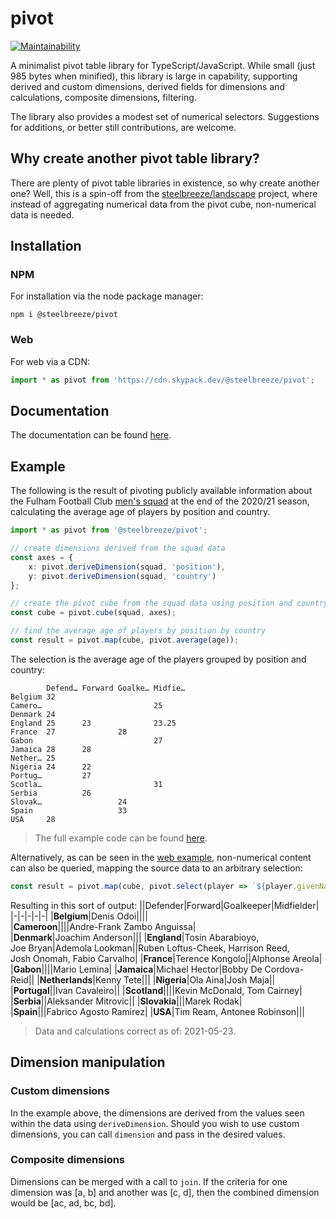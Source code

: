 # pivot
[![Maintainability](https://api.codeclimate.com/v1/badges/d2fd7facda5a61d2b66a/maintainability)](https://codeclimate.com/github/steelbreeze/pivot/maintainability)

A minimalist pivot table library for TypeScript/JavaScript. While small (just 985 bytes when minified), this library is large in capability, supporting derived and custom dimensions, derived fields for dimensions and calculations, composite dimensions, filtering.

The library also provides a modest set of numerical selectors. Suggestions for additions, or better still contributions, are welcome.

## Why create another pivot table library?
There are plenty of pivot table libraries in existence, so why create another one? Well, this is a spin-off from the [steelbreeze/landscape](https://github.com/steelbreeze/landscape) project, where instead of aggregating numerical data from the pivot cube, non-numerical data is needed.

## Installation
### NPM
For installation via the node package manager:
```
npm i @steelbreeze/pivot
```
### Web
For web via a CDN:
```javascript
import * as pivot from 'https://cdn.skypack.dev/@steelbreeze/pivot';
```

## Documentation
The documentation can be found [here](http://steelbreeze.net/pivot/api/v1).

## Example
The following is the result of pivoting publicly available information about the Fulham Football Club [men's squad](https://web.archive.org/web/20210516151437/https://www.fulhamfc.com/teams) at the end of the 2020/21 season, calculating the average age of players by position and country.
```typescript
import * as pivot from '@steelbreeze/pivot';

// create dimensions derived from the squad data
const axes = {
	x: pivot.deriveDimension(squad, 'position'),
	y: pivot.deriveDimension(squad, 'country')
};

// create the pivot cube from the squad data using position and country for x and y axes
const cube = pivot.cube(squad, axes);

// find the average age of players by position by country
const result = pivot.map(cube, pivot.average(age));
```
The selection is the average age of the players grouped by position and country:
```
        Defend… Forward Goalke… Midfie…
Belgium 32
Camero…                         25
Denmark 24
England 25      23              23.25
France  27              28
Gabon                           27
Jamaica 28      28
Nether… 25
Nigeria 24      22
Portug…         27
Scotla…                         31
Serbia          26
Slovak…                 24
Spain                   33
USA     28
```
> The full example code can be found [here](src/example/index.ts).

Alternatively, as can be seen in the [web example](https://steelbreeze.net/pivot), non-numerical content can also be queried, mapping the source data to an arbitrary selection:
```javascript
const result = pivot.map(cube, pivot.select(player => `${player.givenName}&nbsp;${player.familyName}`));

```
 Resulting in this sort of output:
||Defender|Forward|Goalkeeper|Midfielder|
|-|-|-|-|-|
|**Belgium**|Denis&nbsp;Odoi||||			
|**Cameroon**||||Andre-Frank&nbsp;Zambo&nbsp;Anguissa|
|**Denmark**|Joachim&nbsp;Anderson|||
|**England**|Tosin&nbsp;Abarabioyo, Joe&nbsp;Bryan|Ademola&nbsp;Lookman||Ruben&nbsp;Loftus-Cheek, Harrison&nbsp;Reed, Josh&nbsp;Onomah, Fabio&nbsp;Carvalho|
|**France**|Terence&nbsp;Kongolo||Alphonse&nbsp;Areola|
|**Gabon**||||Mario&nbsp;Lemina|
|**Jamaica**|Michael&nbsp;Hector|Bobby&nbsp;De&nbsp;Cordova-Reid||
|**Netherlands**|Kenny&nbsp;Tete|||
|**Nigeria**|Ola Aina|Josh&nbsp;Maja||
|**Portugal**||Ivan&nbsp;Cavaleiro||
|**Scotland**||||Kevin&nbsp;McDonald, Tom&nbsp;Cairney|
|**Serbia**||Aleksander&nbsp;Mitrovic||
|**Slovakia**|||Marek&nbsp;Rodak|
|**Spain**|||Fabrico&nbsp;Agosto&nbsp;Ramirez|
|**USA**|Tim&nbsp;Ream, Antonee&nbsp;Robinson|||

> Data and calculations correct as of: 2021-05-23.

## Dimension manipulation
### Custom dimensions
In the example above, the dimensions are derived from the values seen within the data using ```deriveDimension```. Should you wish to use custom dimensions, you can call ```dimension``` and pass in the desired values.
### Composite dimensions
Dimensions can be merged with a call to ```join```.
If the criteria for one dimension was [a, b] and another was [c, d], then the combined dimension would be [ac, ad, bc, bd].
